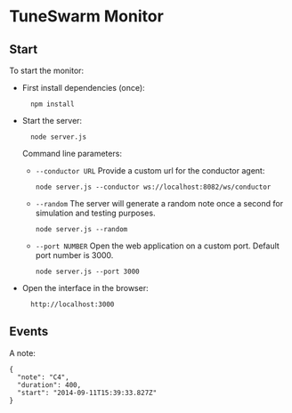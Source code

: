 # TuneSwarm Monitor

## Start

To start the monitor:

- First install dependencies (once):

        npm install

- Start the server:

        node server.js
  
  Command line parameters:
  
  - `--conductor URL`
    Provide a custom url for the conductor agent:

        node server.js --conductor ws://localhost:8082/ws/conductor
    
  
  - `--random`
    The server will generate a random note once a second for simulation and 
    testing purposes.

        node server.js --random
        
  - `--port NUMBER`
    Open the web application on a custom port. Default port number is 3000.

        node server.js --port 3000

- Open the interface in the browser:

        http://localhost:3000


## Events

A note:

    {
      "note": "C4", 
      "duration": 400, 
      "start": "2014-09-11T15:39:33.827Z"
    }
